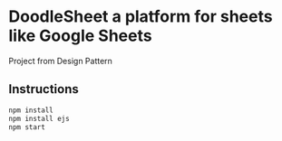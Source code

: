 # DoodleSheet a platform for sheets like Google Sheets
Project from Design Pattern 
## Instructions
```bash
npm install
npm install ejs
npm start
```
